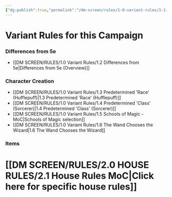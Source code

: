 ```yaml
---
{"dg-publish":true,"permalink":"/dm-screen/rules/1-0-variant-rules/1-1-variant-rules-mo-c/","title":"Variant Rules"}
---
```


# Variant Rules for this Campaign

### Differences from 5e
- [[DM SCREEN/RULES/1.0 Variant Rules/1.2 Differences from 5e\|Differences from 5e (Overview)]]

### Character Creation
- [[DM SCREEN/RULES/1.0 Variant Rules/1.3 Predetermined 'Race' (Hufflepuff)\|1.3 Predetermined 'Race' (Hufflepuff)]]
- [[DM SCREEN/RULES/1.0 Variant Rules/1.4 Predetermined 'Class' (Sorcerer)\|1.4 Predetermined 'Class' (Sorcerer)]]
- [[DM SCREEN/RULES/1.0 Variant Rules/1.5 Schools of Magic - MoC\|Schools of Magic selection]]
- [[DM SCREEN/RULES/1.0 Variant Rules/1.6 The Wand Chooses the Wizard\|1.6 The Wand Chooses the Wizard]]

### Items


# [[DM SCREEN/RULES/2.0 HOUSE RULES/2.1 House Rules MoC\|Click here for specific house rules]]


